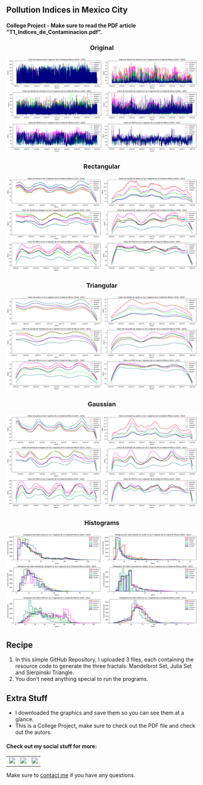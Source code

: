 ## Pollution Indices in Mexico City

#### College Project - Make sure to read the PDF article "T1_Indices_de_Contaminacion.pdf".

<h3 align="center">Original</h3>
<p align="center"> <img src = "/Graphs/original.png" width = 550> </p>

<h3 align="center">Rectangular</h3>
<p align="center"> <img src = "/Graphs/rectangular.png" width = 550> </p>

<h3 align="center">Triangular</h3>
<p align="center"> <img src = "/Graphs/triangular.png" width = 550> </p>

<h3 align="center">Gaussian</h3>
<p align="center"> <img src = "/Graphs/gaussian.png" width = 550> </p>

<h3 align="center">Histograms</h3>
<p align="center"> <img src = "/Graphs/histograms.png" width = 550> </p>

<h2 align="left">Recipe</h2>

1. In this simple GitHub Repository, I uploaded 3 files, each containing the resource code to generate the three fractals: Mandelbrot Set, Julia Set and Sierpinski Triangle.
2. You don't need anything special to run the programs.

<h2 align="left">Extra Stuff</h3>

- I downloaded the graphics and save them so you can see them at a glance.
- This is a College Project, make sure to check out the PDF file and check out the autors.

#### Check out my social stuff for more:


<table>
    <tbody>
        <tr>
            </a></td>
            <td><a href="https://www.linkedin.com/in/hibrantapia/">
            <img height="50" src="https://www.vectorlogo.zone/logos/linkedin/linkedin-ar21.svg" />
            </a></td>
            <td><a href="https://twitter.com/HibranTapia">
            <img height="50" src="https://www.vectorlogo.zone/logos/twitter/twitter-ar21.svg" />
            </a></td>
            <td><a href="https://medium.com/@hibrantapia">
            <img height="50" src="https://www.vectorlogo.zone/logos/medium/medium-ar21.svg" />
            </a></td>
        </tr>
    </tbody>
</table>

Make sure to [contact me](https://github.com/hibrantapia) if you have any questions.
